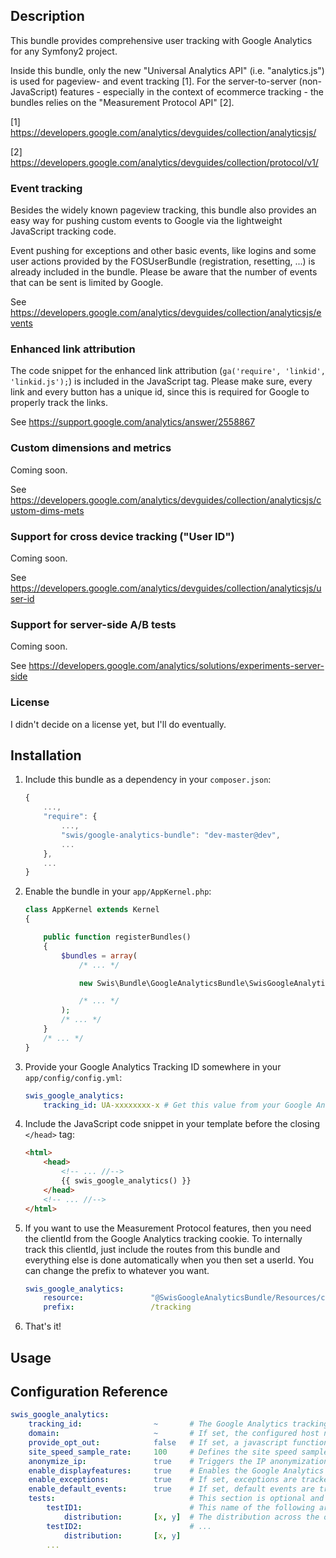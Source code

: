 

## Description

This bundle provides comprehensive user tracking with Google Analytics for any Symfony2 project.

Inside this bundle, only the new "Universal Analytics API" (i.e. "analytics.js")
is used for pageview- and event tracking [1]. For the server-to-server (non-JavaScript)
features - especially in the context of ecommerce tracking - the bundles relies
on the "Measurement Protocol API" [2].

[1] https://developers.google.com/analytics/devguides/collection/analyticsjs/

[2] https://developers.google.com/analytics/devguides/collection/protocol/v1/

### Event tracking

Besides the widely known pageview tracking, this bundle also provides an easy way
for pushing custom events to Google via the lightweight JavaScript tracking code.

Event pushing for exceptions and other basic events, like logins and some user actions
provided by the FOSUserBundle (registration, resetting, ...) is already included
in the bundle. Please be aware that the number of events that can be sent is limited
by Google.

See https://developers.google.com/analytics/devguides/collection/analyticsjs/events

### Enhanced link attribution

The code snippet for the enhanced link attribution (```ga('require', 'linkid', 'linkid.js');```)
is included in the JavaScript tag. Please make sure, every link and every button
has a unique id, since this is required for Google to properly track the links.

See https://support.google.com/analytics/answer/2558867

### Custom dimensions and metrics

Coming soon.

See https://developers.google.com/analytics/devguides/collection/analyticsjs/custom-dims-mets

### Support for cross device tracking ("User ID")

Coming soon.

See https://developers.google.com/analytics/devguides/collection/analyticsjs/user-id

### Support for server-side A/B tests

Coming soon.

See https://developers.google.com/analytics/solutions/experiments-server-side

### License

I didn't decide on a license yet, but I'll do eventually.



## Installation

1. Include this bundle as a dependency in your ```composer.json```:

    ```javascript
    {
        ...,
        "require": {
            ...,
            "swis/google-analytics-bundle": "dev-master@dev",
            ...
        },
        ...
    }
    ```
2. Enable the bundle in your ```app/AppKernel.php```:

    ```php
    class AppKernel extends Kernel
    {

        public function registerBundles()
        {
            $bundles = array(
                /* ... */

                new Swis\Bundle\GoogleAnalyticsBundle\SwisGoogleAnalyticsBundle(),

                /* ... */
            );
            /* ... */
        }
        /* ... */
    }
    ```
3. Provide your Google Analytics Tracking ID somewhere in your ```app/config/config.yml```:

    ```yaml
    swis_google_analytics:
        tracking_id: UA-xxxxxxxx-x # Get this value from your Google Analytics account.
    ```
4. Include the JavaScript code snippet in your template before the closing ```</head>``` tag:

    ```html
    <html>
        <head>
            <!-- ... //-->
            {{ swis_google_analytics() }}
        </head>
        <!-- ... //-->
    </html>
    ```
5. If you want to use the Measurement Protocol features, then you need the clientId
from the Google Analytics tracking cookie. To internally track this clientId, just
include the routes from this bundle and everything else is done automatically when
you then set a userId.
You can change the prefix to whatever you want.

    ```yaml
    swis_google_analytics:
        resource:               "@SwisGoogleAnalyticsBundle/Resources/config/routing.yml"
        prefix:                 /tracking
    ```
5. That's it!



## Usage



## Configuration Reference

```yaml
swis_google_analytics:
    tracking_id:                ~       # The Google Analytics tracking ID (e.g. UA-xxxxxxxx-x). Required.
    domain:                     ~       # If set, the configured host name is sent to Google instead of the really one retrieved from the called URL.
    provide_opt_out:            false   # If set, a javascript function for opting out the Google tracking is provided. The function's name then is googleOptOut().
    site_speed_sample_rate:     100     # Defines the site speed sample rate. See https://developers.google.com/analytics/devguides/collection/analyticsjs/field-reference#siteSpeedSampleRate for details.
    anonymize_ip:               true    # Triggers the IP anonymization for privacy reasons. Required in some countries to be true.
    enable_displayfeatures:     true    # Enables the Google Analytics display features. See https://developers.google.com/analytics/devguides/collection/analyticsjs/display-features for details.
    enable_exceptions:          true    # If set, exceptions are tracked via the JavaScript API. Please make sure, that you include the twig tag into your exception template to have the event connected to the right URL within GA.
    enable_default_events:      true    # If set, default events are tracked via the JavaScript API, see the [DefaultEventsListener](https://github.com/swis/GoogleAnalyticsBundle/blob/master/Listener/DefaultEventsListener.php)
    tests:                              # This section is optional and only if you want to make use of the server-side test features.
        testID1:                        # This name of the following array should be the ID of the test as given by the Google Analytics web site, e.g. Sbz39RY3R5SwOKwKV10OxA.
            distribution:       [x, y]  # The distribution across the original and the variants, e.g. [.8, .15, .05] means that we have the original and 2 variants and the 1st variant should be applied to 15% of the visitors and the 2nd variant to 5%.
        testID2:                        # ...
            distribution:       [x, y]
        ...
```
